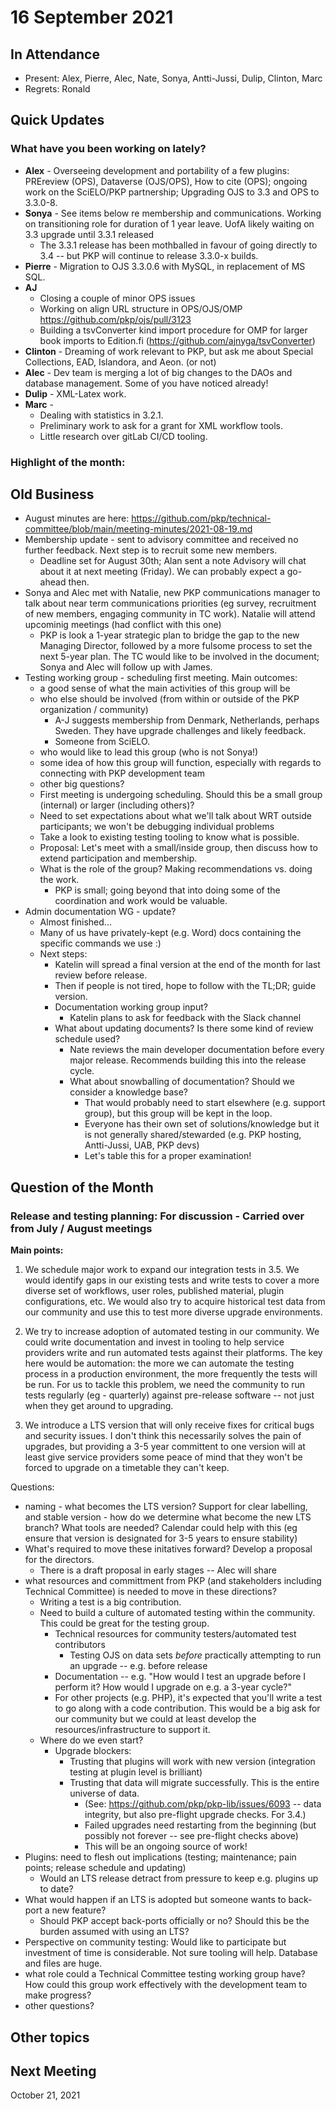 # 16 September 2021

In Attendance
-------------

-   Present: Alex, Pierre, Alec, Nate, Sonya, Antti-Jussi, Dulip, Clinton, Marc
-   Regrets: Ronald

Quick Updates
-------------
### What have you been working on lately?
- **Alex** - Overseeing development and portability of a few plugins: PREreview (OPS), Dataverse (OJS/OPS), How to cite (OPS); ongoing work on the SciELO/PKP partnership; Upgrading OJS to 3.3 and OPS to 3.3.0-8.
- **Sonya** - See items below re membership and communications. Working on transitioning role for duration of 1 year leave. UofA likely waiting on 3.3 upgrade until 3.3.1 released
    - The 3.3.1 release has been mothballed in favour of going directly to 3.4 -- but PKP will continue to release 3.3.0-x builds.
- **Pierre** - Migration to OJS 3.3.0.6 with MySQL, in replacement of MS SQL.
- **AJ** 
    - Closing a couple of minor OPS issues
    - Working on align URL structure in OPS/OJS/OMP https://github.com/pkp/ojs/pull/3123
    - Building a tsvConverter kind import procedure for OMP for larger book imports to Edition.fi (https://github.com/ajnyga/tsvConverter)
- **Clinton** - Dreaming of work relevant to PKP, but ask me about Special Collections, EAD, Islandora, and Aeon.  (or not)
- **Alec** - Dev team is merging a lot of big changes to the DAOs and database management. Some of you have noticed already!
- **Dulip** - XML-Latex work. 
- **Marc** - 
    - Dealing with statistics in 3.2.1.
    - Preliminary work to ask for a grant for XML workflow tools.
    - Little research over gitLab CI/CD tooling.


### Highlight of the month: ###

Old Business
------------
- August minutes are here: https://github.com/pkp/technical-committee/blob/main/meeting-minutes/2021-08-19.md
- Membership update - sent to advisory committee and received no further feedback. Next step is to recruit some new members.
    - Deadline set for August 30th; Alan sent a note Advisory will chat about it at next meeting (Friday). We can probably expect a go-ahead then.
- Sonya and Alec met with Natalie, new PKP communications manager to talk about near term communications priorities  (eg survey, recruitment of new members, engaging community in TC work). Natalie will attend upcominig meetings (had conflict with this one)
    - PKP is look a 1-year strategic plan to bridge the gap to the new Managing Director, followed by a more fulsome process to set the next 5-year plan. The TC would like to be involved in the document; Sonya and Alec will follow up with James.
- Testing working group - scheduling first meeting. Main outcomes:
    - a good sense of what the main activities of this group will be
    - who else should be involved (from within or outside of the PKP organization / community)
        - A-J suggests membership from Denmark, Netherlands, perhaps Sweden. They have upgrade challenges and likely feedback.
        - Someone from SciELO.
    - who would like to lead this group (who is not Sonya!)
    - some idea of how this group will function, especially with regards to connecting with PKP development team
    - other big questions?
    - First meeting is undergoing scheduling. Should this be a small group (internal) or larger (including others)?
    - Need to set expectations about what we'll talk about WRT outside participants; we won't be debugging individual problems
    - Take a look to existing testing tooling to know what is possible.
    - Proposal: Let's meet with a small/inside group, then discuss how to extend participation and membership.
    - What is the role of the group? Making recommendations vs. doing the work.
      - PKP is small; going beyond that into doing some of the coordination and work would be valuable.
- Admin documentation WG - update? 
    - Almost finished...
    - Many of us have privately-kept (e.g. Word) docs containing the specific commands we use :)
    - Next steps:
        - Katelin will spread a final version at the end of the month for last review before release.
        - Then if people is not tired, hope to follow with the TL;DR; guide version.
        - Documentation working group input?
            - Katelin plans to ask for feedback with the Slack channel
        - What about updating documents? Is there some kind of review schedule used?
            - Nate reviews the main developer documentation before every major release. Recommends building this into the release cycle.
            - What about snowballing of documentation? Should we consider a knowledge base?
                - That would probably need to start elsewhere (e.g. support group), but this group will be kept in the loop.
                - Everyone has their own set of solutions/knowledge but it is not generally shared/stewarded (e.g. PKP hosting, Antti-Jussi, UAB, PKP devs)
                - Let's table this for a proper examination!

Question of the Month
---------------------
### Release and testing planning: For discussion - Carried over from July / August meetings

**Main points:**
1. We schedule major work to expand our integration tests in 3.5. We would identify gaps in our existing tests and write tests to cover a more diverse set of workflows, user roles, published material, plugin configurations, etc. We would also try to acquire historical test data from our community and use this to test more diverse upgrade environments.

2. We try to increase adoption of automated testing in our community. We could write documentation and invest in tooling to help service providers write and run automated tests against their platforms. The key here would be automation: the more we can automate the testing process in a production environment, the more frequently the tests will be run. For us to tackle this problem, we need the community to run tests regularly (eg - quarterly) against pre-release software -- not just when they get around to upgrading.

3. We introduce a LTS version that will only receive fixes for critical bugs and security issues. I don't think this necessarily solves the pain of upgrades, but providing a 3-5 year committent to one version will at least give service providers some peace of mind that they won't be forced to upgrade on a timetable they can't keep.

Questions:
- naming - what becomes the LTS version? Support for clear labelling, and stable version - how do we determine what become the new LTS branch? What tools are needed? Calendar could help with this (eg ensure that version is designated for 3-5 years to ensure stability)
- What's required to move these initatives forward? Develop a proposal for the directors.
    - There is a draft proposal in early stages -- Alec will share
- what resources and committment from PKP (and stakeholders including Technical Committee) is needed to move in these  directions? 
    - Writing a test is a big contribution.
    - Need to build a culture of automated testing within the community. This could be great for the testing group.
        - Technical resources for community testers/automated test contributors
            - Testing OJS on data sets *before* practically attempting to run an upgrade -- e.g. before release
        - Documentation -- e.g. "How would I test an upgrade before I perform it? How would I upgrade on e.g. a 3-year cycle?"
        - For other projects (e.g. PHP), it's expected that you'll write a test to go along with a code contribution. This would be a big ask for our community but we could at least develop the resources/infrastructure to support it.
    - Where do we even start?
        - Upgrade blockers:
            - Trusting that plugins will work with new version (integration testing at plugin level is brilliant)
            - Trusting that data will migrate successfully. This is the entire universe of data.
                - (See: https://github.com/pkp/pkp-lib/issues/6093 -- data integrity, but also pre-flight upgrade checks. For 3.4.)
                - Failed upgrades need restarting from the beginning (but possibly not forever -- see pre-flight checks above)
                - This will be an ongoing source of work!
- Plugins: need to flesh out implications (testing; maintenance; pain points; release schedule and updating)
    - Would an LTS release detract from pressure to keep e.g. plugins up to date?
- What would happen if an LTS is adopted but someone wants to back-port a new feature?
    - Should PKP accept back-ports officially or no? Should this be the burden assumed with using an LTS?
- Perspective on community testing: Would like to participate but investment of time is considerable. Not sure tooling will help. Database and files are huge.
- what role could a Technical Committee testing working group have? How could this group work effectively with the development team to make progress?
- other questions?

Other topics
------------

Next Meeting
------------
October 21, 2021
